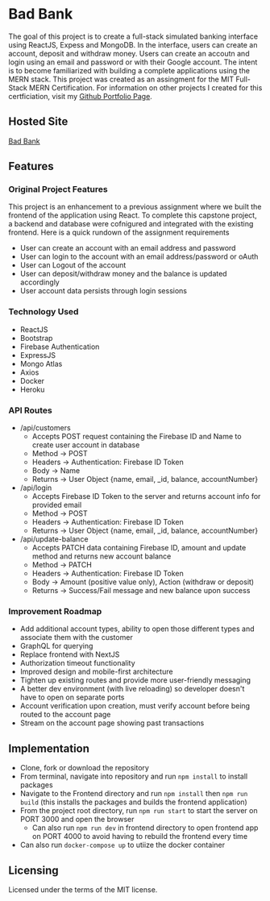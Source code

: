 # Bad Bank

The goal of this project is to create a full-stack simulated banking interface using ReactJS, Expess and MongoDB. In the interface, users can create an account, deposit and withdraw money. Users can create an accoutn and login using an email and password or with their Google account. The intent is to become familiarized with building a complete applications using the MERN stack. This project was created as an assingment for the MIT Full-Stack MERN Certification. For information on other projects I created for this certficiation, visit my [Github Portfolio Page](https://jasonrahm00.github.io/).

## Hosted Site

[Bad Bank](https://jason-rahmfullstackbankingapp-3c79aed7155e.herokuapp.com/)

## Features

### Original Project Features

This project is an enhancement to a previous assignment where we built the frontend of the application using React. To complete this capstone project, a backend and database were cofnigured and integrated with the existing frontend. Here is a quick rundown of the assignment requirements

- User can create an account with an email address and password
- User can login to the account with an email address/password or oAuth
- User can Logout of the account
- User can deposit/withdraw money and the balance is updated accordingly
- User account data persists through login sessions

### Technology Used

- ReactJS
- Bootstrap
- Firebase Authentication
- ExpressJS
- Mongo Atlas
- Axios
- Docker
- Heroku

### API Routes

- /api/customers
  - Accepts POST request containing the Firebase ID and Name to create user account in database
  - Method -> POST
  - Headers -> Authentication: Firebase ID Token
  - Body -> Name
  - Returns -> User Object {name, email, \_id, balance, accountNumber}
- /api/login
  - Accepts Firebase ID Token to the server and returns account info for provided email
  - Method -> POST
  - Headers -> Authentication: Firebase ID Token
  - Returns -> User Object {name, email, \_id, balance, accountNumber}
- /api/update-balance
  - Accepts PATCH data containing Firebase ID, amount and update method and returns new account balance
  - Method -> PATCH
  - Headers -> Authentication: Firebase ID Token
  - Body -> Amount (positive value only), Action (withdraw or deposit)
  - Returns -> Success/Fail message and new balance upon success

### Improvement Roadmap

- Add additional account types, ability to open those different types and associate them with the customer
- GraphQL for querying
- Replace frontend with NextJS
- Authorization timeout functionality
- Improved design and mobile-first architecture
- Tighten up existing routes and provide more user-friendly messaging
- A better dev environment (with live reloading) so developer doesn't have to open on separate ports
- Account verification upon creation, must verify account before being routed to the account page
- Stream on the account page showing past transactions

## Implementation

- Clone, fork or download the repository
- From terminal, navigate into repository and run `npm install` to install packages
- Navigate to the Frontend directory and run `npm install` then `npm run build` (this installs the packages and builds the frontend application)
- From the project root directory, run `npm run start` to start the server on PORT 3000 and open the browser
  - Can also run `npm run dev` in frontend directory to open frontend app on PORT 4000 to avoid having to rebuild the frontend every time
- Can also run `docker-compose up` to utiize the docker container

## Licensing

Licensed under the terms of the MIT license.
